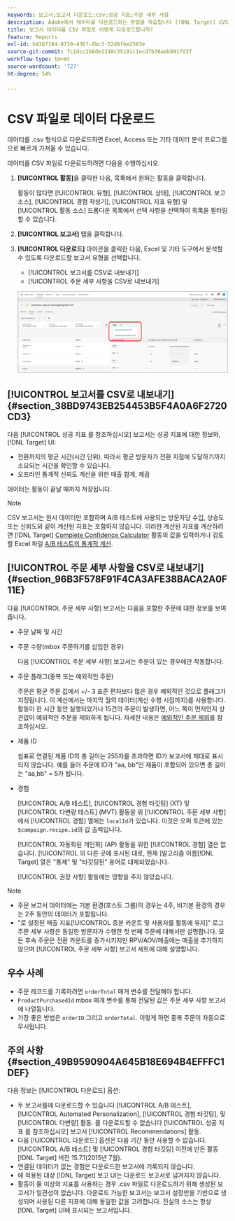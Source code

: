 ```yaml
---
keywords: 보고서;보고서 다운로드;csv;성공 지표;주문 세부 사항
description: Adobe에서 데이터를 다운로드하는 방법을 학습합니다 [!DNL Target] CVS 형식의 활동을 사용하여 Excel, Access 또는 기타 데이터 분석 프로그램으로 빠르게 가져올 수 있습니다.
title: 보고서 데이터를 CSV 파일로 어떻게 다운로드합니까?
feature: Reports
exl-id: b4387184-8730-4367-8bc3-52d8fbe2583e
source-git-commit: fc1dcc2b6de1248c35191c1ecd7b36aeb891fd3f
workflow-type: tm+mt
source-wordcount: '727'
ht-degree: 54%

---
```


# CSV 파일로 데이터 다운로드

데이터를 .csv 형식으로 다운로드하면 Excel, Access 또는 기타 데이터 분석 프로그램으로 빠르게 가져올 수 있습니다.

데이터를 CSV 파일로 다운로드하려면 다음을 수행하십시오.

1. **[!UICONTROL 활동]**&#x200B;을 클릭한 다음, 목록에서 원하는 활동을 클릭합니다.

   활동이 많다면 [!UICONTROL 유형], [!UICONTROL 상태], [!UICONTROL 보고 소스], [!UICONTROL 경험 작성기], [!UICONTROL 지표 유형] 및 [!UICONTROL 활동 소스] 드롭다운 목록에서 선택 사항을 선택하여 목록을 필터링할 수 있습니다.

1. **[!UICONTROL 보고서]** 탭을 클릭합니다.
1. **[!UICONTROL 다운로드]** 아이콘을 클릭한 다음, Excel 및 기타 도구에서 분석할 수 있도록 다운로드할 보고서 유형을 선택합니다.

   * [!UICONTROL 보고서를 CSV로 내보내기]
   * [!UICONTROL 주문 세부 사항을 CSV로 내보내기]

   ![다운로드 옵션](/help/main/c-reports/assets/download-options.png)

## [!UICONTROL 보고서를 CSV로 내보내기] {#section_38BD9743EB254453B5F4A0A6F2720CD3}

다음 [!UICONTROL 성공 지표 를 참조하십시오] 보고서는 성공 지표에 대한 정보와, [!DNL Target] UI:

* 전환까지의 평균 시간(시간 단위). 따라서 평균 방문자가 전환 지점에 도달하기까지 소요되는 시간을 확인할 수 있습니다.
* 오프라인 통계적 신뢰도 계산을 위한 매출 합계, 제곱

데이터는 활동이 끝날 때까지 저장됩니다.

>[!NOTE]
>
>CSV 보고서는 원시 데이터만 포함하며 A/B 테스트에 사용되는 방문자당 수입, 상승도 또는 신뢰도와 같이 계산된 지표는 포함하지 않습니다. 이러한 계산된 지표를 계산하려면 [!DNL Target] [Complete Confidence Calculator](/help/main/assets/complete_confidence_calculator.xlsx) 활동의 값을 입력하거나 검토할 Excel 파일 [A/B 테스트의 통계적 계산](/help/main/c-reports/statistical-methodology/statistical-calculations.md).

## [!UICONTROL 주문 세부 사항을 CSV로 내보내기] {#section_96B3F578F91F4CA3AFE38BACA2A0F11E}

다음 [!UICONTROL 주문 세부 사항] 보고서는 다음을 포함한 주문에 대한 정보를 보여줍니다.

* 주문 날짜 및 시간
* 주문 수량(mbox 주문하기를 삽입한 경우)

   다음 [!UICONTROL 주문 세부 사항] 보고서는 주문이 있는 경우에만 작동합니다.

* 주문 플래그(중복 또는 예외적인 주문)

   주문은 평균 주문 값에서 +/- 3 표준 편차보다 많은 경우 예외적인 것으로 플래그가 지정됩니다. 이 계산에서는 마지막 월의 데이터(계산 수행 시점까지)를 사용합니다. 활동이 한 시간 동안 실행되었거나 15건의 주문이 발생하면, 어느 쪽이 먼저인지 상관없이 예외적인 주문을 제외하게 됩니다. 자세한 내용은 [예외적인 주문 제외](/help/main/c-reports/c-report-settings/excluding-extreme-orders.md#task_2AE7743FFCDD466DAEEB720BE5F33DAA)를 참조하십시오.

* 제품 ID

   쉼표로 연결된 제품 ID의 총 길이는 255자를 초과하면 ID가 보고서에 제대로 표시되지 않습니다. 예를 들어 주문에 ID가 &quot;aa, bb&quot;인 제품이 포함되어 있으면 총 길이는 &quot;aa,bb&quot; = 5가 됩니다.

* 경험

   [!UICONTROL A/B 테스트], [!UICONTROL 경험 타깃팅] (XT) 및 [!UICONTROL 다변량 테스트] (MVT) 활동을 위 [!UICONTROL 주문 세부 사항]에서 [!UICONTROL 경험] 열에는 `localId`가 있습니다. 이것은 오퍼 토큰에 있는 `$campaign.recipe.id`의 값 출력입니다.

   [!UICONTROL 자동화된 개인화] (AP) 활동을 위한 [!UICONTROL 경험] 열은 없습니다. [!UICONTROL 의 다른 곳에 표시된 대로, 현재 ]알고리즘 이름[!DNL Target] 열은 &quot;통제&quot; 및 &quot;타깃팅된&quot; 용어로 대체되었습니다.

   [!UICONTROL 권장 사항] 활동에는 영향을 주지 않았습니다.

>[!NOTE]
>
>* 주문 보고서 데이터에는 기본 환경(호스트 그룹)의 경우는 4주, 비기본 환경의 경우는 2주 동안의 데이터가 포함됩니다.
>* &quot;로 설정된 매출 지표[!UICONTROL 증분 카운트 및 사용자를 활동에 유지]&quot; 로그 주문 세부 사항은 동일한 방문자가 수행한 첫 번째 주문에 대해서만 설명합니다. 모든 후속 주문은 전환 카운트를 증가시키지만 RPV/AOV/매출에는 매출을 추가하지 않으며 [!UICONTROL 주문 세부 사항] 보고서 세트에 대해 설명합니다.


## 우수 사례

* 주문 레코드를 기록하려면 `orderTotal` 매개 변수를 전달해야 합니다.
* `ProductPurchasedId` mbox 매개 변수를 통해 전달된 값은 주문 세부 사항 보고서에 나열됩니다.
* 가장 좋은 방법은 `orderID` 그리고 `orderTotal`. 이렇게 하면 중복 주문이 자동으로 무시됩니다.

## 주의 사항 {#section_49B9590904A645B18E694B4EFFFC1DEF}

다음 정보는 [!UICONTROL 다운로드] 옵션:

* 두 보고서를에 다운로드할 수 있습니다 [!UICONTROL A/B 테스트], [!UICONTROL Automated Personalization], [!UICONTROL 경험 타깃팅], 및 [!UICONTROL 다변량] 활동. 를 다운로드할 수 없습니다 [!UICONTROL 성공 지표 를 참조하십시오] 보고서 [!UICONTROL Recommendations] 활동.
* 다음 [!UICONTROL 다운로드] 옵션은 다음 기간 동안 사용할 수 없습니다. [!UICONTROL A/B 테스트] 및 [!UICONTROL 경험 타깃팅] 이전에 만든 활동 [!DNL Target] 버전 15.7.1(2015년 7월).
* 연결된 데이터가 없는 경험은 다운로드한 보고서에 기록되지 않습니다.
* 에 적용된 대상 [!DNL Target] 보고 UI는 다운로드 보고서로 넘겨지지 않습니다.
* 활동이 둘 이상의 지표를 사용하는 경우 .csv 파일로 다운로드하기 위해 생성된 보고서가 일관성이 없습니다. 다운로드 가능한 보고서는 보고서 설정만을 기반으로 생성되며 사용된 다른 지표에 대해 동일한 값을 고려합니다. 진실의 소스는 항상 [!DNL Target] UI에 표시되는 보고서입니다.
